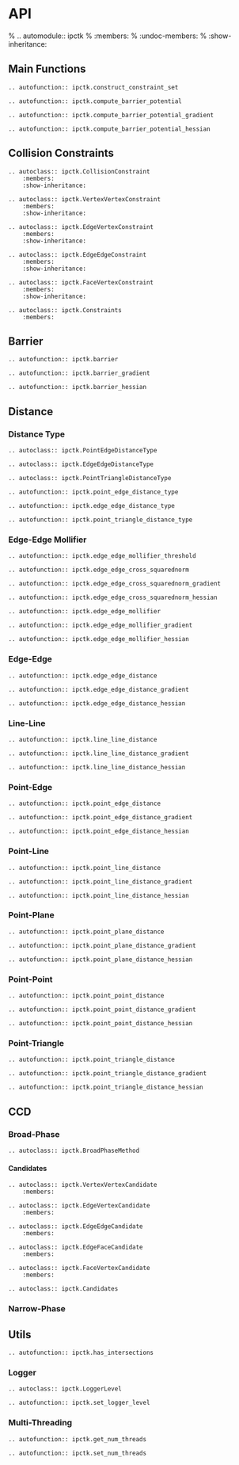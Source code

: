# API

% .. automodule:: ipctk
% :members:
% :undoc-members:
% :show-inheritance:

## Main Functions

```{eval-rst}
.. autofunction:: ipctk.construct_constraint_set
```

```{eval-rst}
.. autofunction:: ipctk.compute_barrier_potential
```

```{eval-rst}
.. autofunction:: ipctk.compute_barrier_potential_gradient
```

```{eval-rst}
.. autofunction:: ipctk.compute_barrier_potential_hessian
```

## Collision Constraints

```{eval-rst}
.. autoclass:: ipctk.CollisionConstraint
    :members:
    :show-inheritance:
```

```{eval-rst}
.. autoclass:: ipctk.VertexVertexConstraint
    :members:
    :show-inheritance:
```

```{eval-rst}
.. autoclass:: ipctk.EdgeVertexConstraint
    :members:
    :show-inheritance:
```

```{eval-rst}
.. autoclass:: ipctk.EdgeEdgeConstraint
    :members:
    :show-inheritance:
```

```{eval-rst}
.. autoclass:: ipctk.FaceVertexConstraint
    :members:
    :show-inheritance:
```

```{eval-rst}
.. autoclass:: ipctk.Constraints
    :members:
```

## Barrier

```{eval-rst}
.. autofunction:: ipctk.barrier
```

```{eval-rst}
.. autofunction:: ipctk.barrier_gradient
```

```{eval-rst}
.. autofunction:: ipctk.barrier_hessian
```

## Distance

### Distance Type

```{eval-rst}
.. autoclass:: ipctk.PointEdgeDistanceType
```

```{eval-rst}
.. autoclass:: ipctk.EdgeEdgeDistanceType
```

```{eval-rst}
.. autoclass:: ipctk.PointTriangleDistanceType
```

```{eval-rst}
.. autofunction:: ipctk.point_edge_distance_type
```

```{eval-rst}
.. autofunction:: ipctk.edge_edge_distance_type
```

```{eval-rst}
.. autofunction:: ipctk.point_triangle_distance_type
```

### Edge-Edge Mollifier

```{eval-rst}
.. autofunction:: ipctk.edge_edge_mollifier_threshold
```

```{eval-rst}
.. autofunction:: ipctk.edge_edge_cross_squarednorm
```

```{eval-rst}
.. autofunction:: ipctk.edge_edge_cross_squarednorm_gradient
```

```{eval-rst}
.. autofunction:: ipctk.edge_edge_cross_squarednorm_hessian
```

```{eval-rst}
.. autofunction:: ipctk.edge_edge_mollifier
```

```{eval-rst}
.. autofunction:: ipctk.edge_edge_mollifier_gradient
```

```{eval-rst}
.. autofunction:: ipctk.edge_edge_mollifier_hessian
```

### Edge-Edge

```{eval-rst}
.. autofunction:: ipctk.edge_edge_distance
```

```{eval-rst}
.. autofunction:: ipctk.edge_edge_distance_gradient
```

```{eval-rst}
.. autofunction:: ipctk.edge_edge_distance_hessian
```

### Line-Line

```{eval-rst}
.. autofunction:: ipctk.line_line_distance
```

```{eval-rst}
.. autofunction:: ipctk.line_line_distance_gradient
```

```{eval-rst}
.. autofunction:: ipctk.line_line_distance_hessian
```

### Point-Edge

```{eval-rst}
.. autofunction:: ipctk.point_edge_distance
```

```{eval-rst}
.. autofunction:: ipctk.point_edge_distance_gradient
```

```{eval-rst}
.. autofunction:: ipctk.point_edge_distance_hessian
```

### Point-Line

```{eval-rst}
.. autofunction:: ipctk.point_line_distance
```

```{eval-rst}
.. autofunction:: ipctk.point_line_distance_gradient
```

```{eval-rst}
.. autofunction:: ipctk.point_line_distance_hessian
```

### Point-Plane

```{eval-rst}
.. autofunction:: ipctk.point_plane_distance
```

```{eval-rst}
.. autofunction:: ipctk.point_plane_distance_gradient
```

```{eval-rst}
.. autofunction:: ipctk.point_plane_distance_hessian
```

### Point-Point

```{eval-rst}
.. autofunction:: ipctk.point_point_distance
```

```{eval-rst}
.. autofunction:: ipctk.point_point_distance_gradient
```

```{eval-rst}
.. autofunction:: ipctk.point_point_distance_hessian
```

### Point-Triangle

```{eval-rst}
.. autofunction:: ipctk.point_triangle_distance
```

```{eval-rst}
.. autofunction:: ipctk.point_triangle_distance_gradient
```

```{eval-rst}
.. autofunction:: ipctk.point_triangle_distance_hessian
```

## CCD

### Broad-Phase

```{eval-rst}
.. autoclass:: ipctk.BroadPhaseMethod
```

#### Candidates

```{eval-rst}
.. autoclass:: ipctk.VertexVertexCandidate
    :members:
```

```{eval-rst}
.. autoclass:: ipctk.EdgeVertexCandidate
    :members:
```

```{eval-rst}
.. autoclass:: ipctk.EdgeEdgeCandidate
    :members:
```

```{eval-rst}
.. autoclass:: ipctk.EdgeFaceCandidate
    :members:
```

```{eval-rst}
.. autoclass:: ipctk.FaceVertexCandidate
    :members:
```

```{eval-rst}
.. autoclass:: ipctk.Candidates
```

### Narrow-Phase

## Utils

```{eval-rst}
.. autofunction:: ipctk.has_intersections
```

### Logger

```{eval-rst}
.. autoclass:: ipctk.LoggerLevel
```

```{eval-rst}
.. autofunction:: ipctk.set_logger_level
```

### Multi-Threading

```{eval-rst}
.. autofunction:: ipctk.get_num_threads
```

```{eval-rst}
.. autofunction:: ipctk.set_num_threads
```
